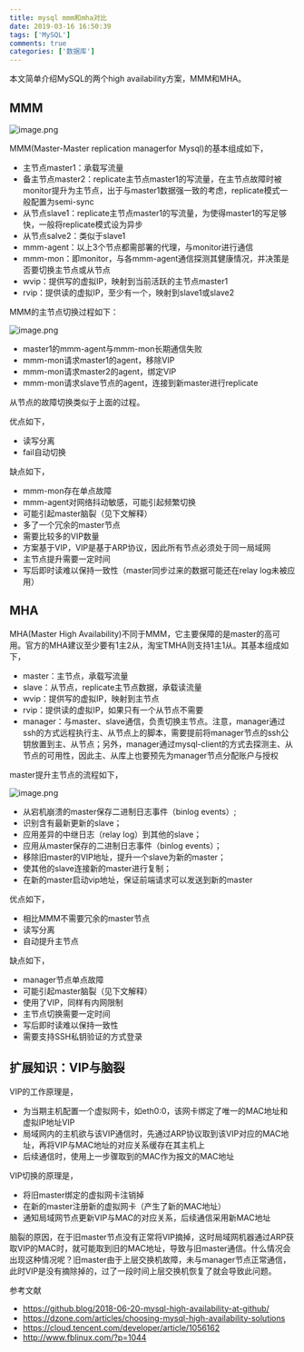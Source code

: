 ```yaml
---
title: mysql mmm和mha对比
date: 2019-03-16 16:50:39
tags: ['MySQL']
comments: true
categories: ['数据库']
---
```


本文简单介绍MySQL的两个high availability方案，MMM和MHA。

<!--more-->

## MMM

![image.png](https://user-images.githubusercontent.com/4915189/71431448-e5fee700-270c-11ea-8139-12d41a02f4b4.png)

MMM(Master-Master replication managerfor Mysql)的基本组成如下，
- 主节点master1：承载写流量
- 备主节点master2：replicate主节点master1的写流量，在主节点故障时被monitor提升为主节点，出于与master1数据强一致的考虑，replicate模式一般配置为semi-sync
- 从节点slave1：replicate主节点master1的写流量，为使得master1的写足够快，一般将replicate模式设为异步
- 从节点salve2：类似于slave1
- mmm-agent：以上3个节点都需部署的代理，与monitor进行通信
- mmm-mon：即monitor，与各mmm-agent通信探测其健康情况，并决策是否要切换主节点或从节点
- wvip：提供写的虚拟IP，映射到当前活跃的主节点master1
- rvip：提供读的虚拟IP，至少有一个，映射到slave1或slave2

MMM的主节点切换过程如下：

![image.png](https://user-images.githubusercontent.com/4915189/71431454-eac39b00-270c-11ea-9899-b51b6260851f.png)

- master1的mmm-agent与mmm-mon长期通信失败
- mmm-mon请求master1的agent，移除VIP
- mmm-mon请求master2的agent，绑定VIP
- mmm-mon请求slave节点的agent，连接到新master进行replicate

从节点的故障切换类似于上面的过程。

优点如下，

- 读写分离
- fail自动切换

缺点如下，

- mmm-mon存在单点故障
- mmm-agent对网络抖动敏感，可能引起频繁切换
- 可能引起master脑裂（见下文解释）
- 多了一个冗余的master节点
- 需要比较多的VIP数量
- 方案基于VIP，VIP是基于ARP协议，因此所有节点必须处于同一局域网
- 主节点提升需要一定时间
- 写后即时读难以保持一致性（master同步过来的数据可能还在relay log未被应用）

## MHA

MHA(Master High Availability)不同于MMM，它主要保障的是master的高可用。官方的MHA建议至少要有1主2从，淘宝TMHA则支持1主1从。其基本组成如下，

- master：主节点，承载写流量
- slave：从节点，replicate主节点数据，承载读流量
- wvip：提供写的虚拟IP，映射到主节点
- rvip：提供读的虚拟IP，如果只有一个从节点不需要
- manager：与master、slave通信，负责切换主节点。注意，manager通过ssh的方式远程执行主、从节点上的脚本，需要提前将manager节点的ssh公钥放置到主、从节点；另外，manager通过mysql-client的方式去探测主、从节点的可用性，因此主、从库上也要预先为manager节点分配账户与授权

master提升主节点的流程如下，

![image.png](https://user-images.githubusercontent.com/4915189/71431458-ee572200-270c-11ea-846c-bcf25ff79b5a.png)


- 从宕机崩溃的master保存二进制日志事件（binlog events）;
- 识别含有最新更新的slave；
- 应用差异的中继日志（relay log）到其他的slave；
- 应用从master保存的二进制日志事件（binlog events）；
- 移除旧master的VIP地址，提升一个slave为新的master；
- 使其他的slave连接新的master进行复制；
- 在新的master启动vip地址，保证前端请求可以发送到新的master

优点如下，

- 相比MMM不需要冗余的master节点
- 读写分离
- 自动提升主节点

缺点如下，

- manager节点单点故障
- 可能引起master脑裂（见下文解释）
- 使用了VIP，同样有内网限制
- 主节点切换需要一定时间
- 写后即时读难以保持一致性
- 需要支持SSH私钥验证的方式登录

## 扩展知识：VIP与脑裂

VIP的工作原理是，

- 为当期主机配置一个虚拟网卡，如eth0:0，该网卡绑定了唯一的MAC地址和虚拟IP地址VIP
- 局域网内的主机欲与该VIP通信时，先通过ARP协议取到该VIP对应的MAC地址，再将VIP与MAC地址的对应关系缓存在其主机上
- 后续通信时，使用上一步骤取到的MAC作为报文的MAC地址

VIP切换的原理是，

- 将旧master绑定的虚拟网卡注销掉
- 在新的master注册新的虚拟网卡（产生了新的MAC地址）
- 通知局域网节点更新VIP与MAC的对应关系，后续通信采用新MAC地址

脑裂的原因，在于旧master节点没有正常将VIP摘掉，这时局域网机器通过ARP获取VIP的MAC时，就可能取到旧的MAC地址，导致与旧master通信。什么情况会出现这种情况呢？旧master由于上层交换机故障，未与manager节点正常通信，此时VIP是没有摘除掉的，过了一段时间上层交换机恢复了就会导致此问题。

参考文献
- https://github.blog/2018-06-20-mysql-high-availability-at-github/
- https://dzone.com/articles/choosing-mysql-high-availability-solutions
- https://cloud.tencent.com/developer/article/1056162
- http://www.fblinux.com/?p=1044
